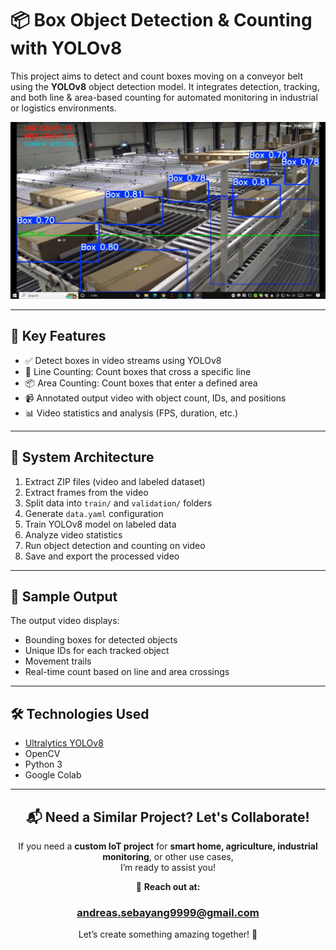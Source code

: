 # 📦 Box Object Detection & Counting with YOLOv8

This project aims to detect and count boxes moving on a conveyor belt using the **YOLOv8** object detection model. It integrates detection, tracking, and both line & area-based counting for automated monitoring in industrial or logistics environments.

![Object Detection and Counting](https://github.com/Andreasss1/box-object-detection-counting-YOLOV8/blob/main/box-object-detection-counting.jpg?raw=true)

---

## 🚀 Key Features
- ✅ Detect boxes in video streams using YOLOv8
- 📍 Line Counting: Count boxes that cross a specific line
- 📦 Area Counting: Count boxes that enter a defined area
- 📹 Annotated output video with object count, IDs, and positions
- 📊 Video statistics and analysis (FPS, duration, etc.)

---

## 🧱 System Architecture

1. Extract ZIP files (video and labeled dataset)
2. Extract frames from the video
3. Split data into `train/` and `validation/` folders
4. Generate `data.yaml` configuration
5. Train YOLOv8 model on labeled data
6. Analyze video statistics
7. Run object detection and counting on video
8. Save and export the processed video

---

## 🧪 Sample Output

The output video displays:
- Bounding boxes for detected objects
- Unique IDs for each tracked object
- Movement trails
- Real-time count based on line and area crossings

---

## 🛠️ Technologies Used

- [Ultralytics YOLOv8](https://github.com/ultralytics/ultralytics)
- OpenCV
- Python 3
- Google Colab

---

<div align="center">

## 📬 Need a Similar Project? Let's Collaborate!
If you need a **custom IoT project** for **smart home, agriculture, industrial monitoring**, or other use cases,  
I’m ready to assist you!  

📧 **Reach out at:**  
### andreas.sebayang9999@gmail.com  

Let’s create something amazing together! 🚀

</div>
